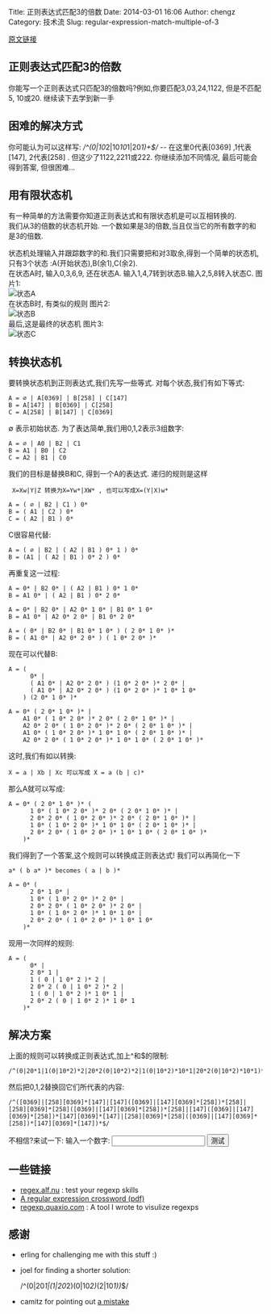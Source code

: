 Title:  正则表达式匹配3的倍数
Date: 2014-03-01 16:06
Author: chengz
Category: 技术流
Slug: regular-expression-match-multiple-of-3


[原文链接](http://quaxio.com/triple/)

正则表达式匹配3的倍数
---------------------

你能写一个正则表达式只匹配3的倍数吗?例如,你要匹配3,03,24,1122,
但是不匹配5, 10或20. 继续读下去学到新一手

困难的解决方式
--------------

你可能认为可以这样写: */\^(0|10*2|10*10*1|20*1)+$/* -- 在这里0代表[0369]
,1代表[147], 2代表[258] . []() 但这少了1122,2211或222.
你继续添加不同情况, 最后可能会得到答案, 但很困难...

<!--more-->

用有限状态机
------------

有一种简单的方法需要你知道正则表达式和有限状态机是可以互相转换的.  
我们从3的倍数的状态机开始.
一个数如果是3的倍数,当且仅当它的所有数字的和是3的倍数.  

状态机处理输入并跟踪数字的和.我们只需要把和对3取余,得到一个简单的状态机,只有3个状态
:A(开始状态),B(余1),C(余2).  
在状态A时, 输入0,3,6,9, 还在状态A.
输入1,4,7转到状态B.输入2,5,8转入状态C. 图片1:  
![状态A](http://zhchqingdao.qiniudn.com/images/statemachine01.png)  
在状态B时, 有类似的规则 图片2:  
![状态B](http://zhchqingdao.qiniudn.com/images/statemachine02.png)  
最后,这是最终的状态机 图片3:  
![状态C](http://zhchqingdao.qiniudn.com/images/statemachine03.png)

转换状态机
----------

要转换状态机到正则表达式,我们先写一些等式. 对每个状态,我们有如下等式:

    A = ∅ | A[0369] | B[258] | C[147]
    B = A[147] | B[0369] | C[258]
    C = A[258] | B[147] | C[0369]

∅ 表示初始状态. 为了表达简单,我们用0,1,2表示3组数字:

    A = ∅ | A0 | B2 | C1
    B = A1 | B0 | C2
    C = A2 | B1 | C0

我们的目标是替换B和C, 得到一个A的表达式. 递归的规则是这样

     X=Xw|Y|Z 转换为X=Yw*|XW* , 也可以写成X=(Y|X)w*

    A = ( ∅ | B2 | C1 ) 0*
    B = ( A1 | C2 ) 0*
    C = ( A2 | B1 ) 0*

C很容易代替:

    A = ( ∅ | B2 | ( A2 | B1 ) 0* 1 ) 0*
    B = (A1 | ( A2 | B1 ) 0* 2 ) 0*

再重复这一过程:

    A = 0* | B2 0* | ( A2 | B1 ) 0* 1 0*
    B = A1 0* | ( A2 | B1 ) 0* 2 0*

    A = 0* | B2 0* | A2 0* 1 0* | B1 0* 1 0*
    B = A1 0* | A2 0* 2 0* | B1 0* 2 0*

    A = ( 0* | B2 0* | B1 0* 1 0* ) ( 2 0* 1 0* )*
    B = ( A1 0* | A2 0* 2 0* ) ( 1 0* 2 0* )*

现在可以代替B:

    A = (
          0* |
          ( A1 0* | A2 0* 2 0* ) (1 0* 2 0* )* 2 0* |
          ( A1 0* | A2 0* 2 0* ) (1 0* 2 0* )* 1 0* 1 0*
        ) (2 0* 1 0* )*

    A = 0* ( 2 0* 1 0* )* |
        A1 0* ( 1 0* 2 0* )* 2 0* ( 2 0* 1 0* )* |
        A2 0* 2 0* ( 1 0* 2 0* )* 2 0* ( 2 0* 1 0* )* |
        A1 0* ( 1 0* 2 0* )* 1 0* 1 0* ( 2 0* 1 0* )* |
        A2 0* 2 0* ( 1 0* 2 0* )* 1 0* 1 0* ( 2 0* 1 0* )*

这时,我们有如以转换:

    X = a | Xb | Xc 可以写成 X = a (b | c)*

那么A就可以写成:

    A = 0* ( 2 0* 1 0* )* (
          1 0* ( 1 0* 2 0* )* 2 0* ( 2 0* 1 0* )* |
          2 0* 2 0* ( 1 0* 2 0* )* 2 0* ( 2 0* 1 0* )* |
          1 0* ( 1 0* 2 0* )* 1 0* 1 0* ( 2 0* 1 0* )* |
          2 0* 2 0* ( 1 0* 2 0* )* 1 0* 1 0* ( 2 0* 1 0* )*
        )*

我们得到了一个答案,这个规则可以转换成正则表达式! 我们可以再简化一下

    a* ( b a* )* becomes ( a | b )*

    A = 0* (
          2 0* 1 0* |
          1 0* ( 1 0* 2 0* )* 2 0* |
          2 0* 2 0* ( 1 0* 2 0* )* 2 0* |
          1 0* ( 1 0* 2 0* )* 1 0* 1 0* |
          2 0* 2 0* ( 1 0* 2 0* )* 1 0* 1 0*
        )*

现用一次同样的规则:

    A = (
          0* |
          2 0* 1 |
          1 ( 0 | 1 0* 2 )* 2 |
          2 0* 2 ( 0 | 1 0* 2 )* 2 |
          1 ( 0 | 1 0* 2 )* 1 0* 1 |
          2 0* 2 ( 0 | 1 0* 2 )* 1 0* 1
        )*

解决方案
--------

上面的规则可以转换成正则表达式,加上\^和$的限制:

    /^(0|20*1|1(0|10*2)*2|20*2(0|10*2)*2|1(0|10*2)*10*1|20*2(0|10*2)*10*1)*$/

然后把0,1,2替换回它们所代表的内容:

    /^([0369]|[258][0369]*[147]|[147]([0369]|[147][0369]*[258])*[258]|[258][0369]*[258]([0369]|[147][0369]*[258])*[258]|[147]([0369]|[147][0369]*[258])*[147][0369]*[147]|[258][0369]*[258]([0369]|[147][0369]*[258])*[147][0369]*[147])*$/

不相信?来试一下: 输入一个数字: <input></input>
<input type="button" value="测试"></input>

一些链接
--------

-   [regex.alf.nu](http://regex.alf.nu/) : test your regexp skills
-   [A regular expression crossword
    (pdf)](http://www.coinheist.com/rubik/a_regular_crossword/grid.pdf)
-   [regexp.quaxio.com](http://regexp.quaxio.com/) : A tool I wrote to
    visulize regexps

感谢
----

-   erling for challenging me with this stuff :)
-   joel for finding a shorter solution:

    /\^(0|20*1|(1|20*2)(0|10*2)*(2|10*1))*$/

-   camitz for pointing out [a
    mistake](https://github.com/alokmenghrajani/alokmenghrajani.github.com/issues/8)


